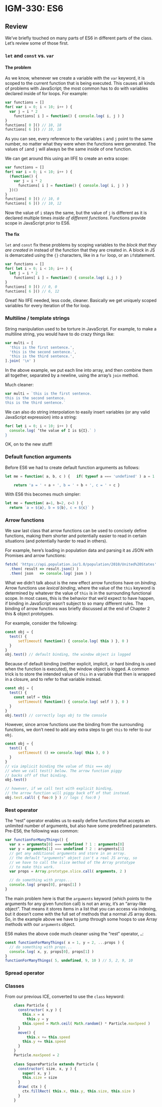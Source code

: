 # IGM-330: ES6 
## Review
We’ve briefly touched on many parts of ES6 in different parts of the class. Let’s review some of those first.

### `let` and `const` vs. `var`

#### The problem
As we know, whenever we create a variable with the `var` keyword, it is scoped to the current function that is being executed. This causes all kinds of problems with JavaScript; the most common has to do with variables declared inside of for loops. For example:

```js
var functions = []
for( var i = 0; i < 10; i++ ) {
  var j = i * 2
	functions[ i ] = function() { console.log( i, j ) }
}
functions[ 0 ]() // 10, 18
functions[ 6 ]() // 10, 18
```

As you can see, every reference to the variables `i` and `j` point to the same number,  no matter what they were when the functions were generated. The values of `i`and `j` will always be the same inside of one function.

We can get around this using an IIFE to create an extra scope:

```js
var functions = []
for( var i = 0; i < 10; i++ ) {
  (function() {
    var j = i * 2
	  functions[ i ] = function() { console.log( i, j ) }
  })()
}
functions[ 0 ]() // 10, 0
functions[ 6 ]() // 10, 12
```

Now the value of `i` stays the same, but the value of `j` is different as it is declared multiple times *inside of different functions*. Functions provide scope in JavaScript prior to ES6. 

#### The fix

`let` and `const` fix these problems by scoping variables to the *block that they are created in* instead of the function that they are created in. A block in JS is demarcated using the `{}` characters, like in a `for` loop, or an `if`statement.

```js
var functions = []
for( let i = 0; i < 10; i++ ) {
  let j = i * 2
	functions[ i ] = function() { console.log( i,j ) }
}
functions[ 0 ]() // 0, 0
functions[ 6 ]() // 6, 12
```

Great! No IIFE needed, less code, cleaner. Basically we get uniquely scoped variables for every iteration of the for loop.

### Multiline / template strings
String manipulation used to be torture in JavaScript. For example, to make a multiline string, you would have to do crazy things like:

```js
var multi = [
  'this is the first sentence.',
  'this is the second sentence.',
  'this is the third sentence.',
].join( '\n' )
``` 

In the above example, we put each line into array, and then combine them all together, separated by a newline, using the array’s `join` method.

Much cleaner:
```js
var multi = `this is the first sentence.
this is the second sentence.
this is the third sentence.`
```

We can also do string interpolation to easily insert variables (or any valid JavaScript expression) into a string:

```js
for( let i = 0; i < 10; i++ ) {
  console.log( ‘the value of I is ${I}.` )
}
```

OK, on to the new stuff!

### Default function arguments
Before ES6 we had to create default function arguments as follows:

```js
let me = function( a, b, c ) {   if( typeof a === 'undefined' ) a = 1   if( typeof b === 'undefined' ) b = 2   if( typeof c === 'undefined' ) c = 3

	return 'a = ' + a + ', b = ' + b + ', c = ' + c }
```

With ES6 this becomes much simpler:

```js
let me = function( a=1, b=2, c=3 ) {
  return `a = ${a}, b = ${b}, c = ${c}` }
```

### Arrow functions
We saw last class that arrow functions can be used to concisely define functions, making them shorter and potentially easier to read in certain situations (and potentially harder to read in others).

For example, here’s loading in population data and parsing it as JSON with Promises and arrow functions:

```js
fetch( 'https://api.population.io/1.0/population/2010/United%20States' )
  .then( result => result.json() )
  .then( json   => console.log( json ) )
```

What we didn’t talk about is the new effect arrow functions have on *binding*. Arrow functions use *lexical binding*, where the value of the `this` keyword is determined by whatever the value of `this` is in the surrounding functional scope. In most cases, this is the behavior that we’d expect to have happen, if binding in JavaScript wasn’t subject to so many different rules. The binding of arrow functions was briefly discussed at the end of Chapter 2 this & object prototypes.

For example, consider the following:

```js
const obj = {
  test() {
	  setTimeout( function() { console.log( this ) }, 0 )
  }
}
obj.test() // default binding, the window object is logged
```

Because of default binding (neither explicit, implicit, or hard binding is used when the function is executed), the window object is logged. A common trick is to store the intended value of `this` in a variable that then is wrapped in a closure, and to refer to that variable instead.

```js
const obj = {
  test() {
    const self = this
	  setTimeout( function() { console.log( self ) }, 0 )
  }
}
obj.test() // correctly logs obj to the console
```

However, since arrow functions use the binding from the surrounding functions, we don’t need to add any extra steps to get `this` to refer to our `obj`.

```js
const obj = {
  test() {
	  setTimeout( () => console.log( this ), 0 )
  }
}
// via implicit binding the value of this === obj
// when we call test() below. The arrow function piggy
// backs off of that binding.
obj.test()

// however, if we call test with explicit binding, 
// the arrow function will piggy back off of that instead.
obj.test.call( { foo:0 } ) // logs { foo:0 }
```

### Rest operator

The “rest” operator enables us to easily define functions that accepts an unlimited number of arguments, but also have some predefined parameters. Pre-ES6, the following was common:

```js
var functionForManyThings() {
  var x = arguments[0] === undefined ? 1 : arguments[0]
  var y = arguments[1] === undefined ? 2 : arugments[1]
  // get any additional arguments and store in an array.
  // the default "arguments" object isn't a real JS array, so
  // we have to call the slice method of the Array prototype
  // to make this work.
  var props = Array.prototype.slice.call( arguments, 2 )

  // do something with props...
  console.log( props[0], props[1] )
}
```

The main problem here is that the `arguments` keyword (which points to the arguments for any given function call) is not an array, it’s an “array-like object”. That means it stores items in a list that you can access via indexing, but it doesn’t come with the full set of methods that a normal JS array does. So, in the example above we have to jump through some hoops to use Array methods with our `arguments` object. 

ES6 makes the above code much cleaner using the “rest” operator, `…`:

```js
const functionForManyThings( x = 1, y = 2, ...props ) {
  // do something with props...
  console.log( x, y, props[0], props[1] )
}
functionForManyThings( 5, undefined, 9, 10 ) // 5, 2, 9, 10
```

### Spread operator

### Classes
From our previous ICE, converted to use the `class` keyword:

```js
    class Particle {
      constructor( x,y ) {
        this.x = x
    	  this.y = y
        this.speed = Math.ceil( Math.random() * Particle.maxSpeed )       
      }
      move() {
    	  this.x += this.speed
        this.y += this.speed
      }
    }
    Particle.maxSpeed = 2
    
    class SquareParticle extends Particle {
      constructor( size, x, y ) {
        super( x, y )
        this.size = size
      }
      draw( ctx ) {
        ctx.fillRect( this.x, this.y, this.size, this.size )
      }
    }
```